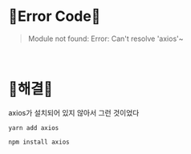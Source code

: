# 🚨Error Code🚨
>Module not found: Error: Can't resolve 'axios'~

<br/>

# 🔎해결🔎
axios가 설치되어 있지 않아서 그런 것이었다
```
yarn add axios
```
```
npm install axios
```

